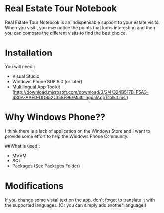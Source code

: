 # Real Estate Tour Notebook
Real Estate Tour Notebook is an indispensable support to your estate visits. When you visit , you may notice the points that looks interesting and then you can compare the different visits to find the best choice.

# Installation
You will need :
* Visual Studio
* Windows Phone SDK 8.0 (or later)
* Multilingual App Toolkit (http://download.microsoft.com/download/3/2/4/324B517B-F5A3-480A-AAE0-DDB522358E96/MultilingualAppToolkit.msi)

# Why Windows Phone??
I think there is a lack of application on the Windows Store and I want to provide some effort to help the Windows Phone Community.

##What is used : 
* MVVM
* SQL
* Packages (See Packages Folder)

# Modifications
If you change some visual text on the app, don't forget to translate it with the supported languages. (Or you can simply add another language!)
